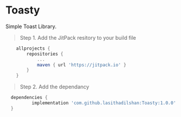 # Toasty
Simple Toast Library.

> Step 1. Add the JitPack resitory to your build file

```gradle
	allprojects {
		repositories {
			...
			maven { url 'https://jitpack.io' }
		}
	}
  ```
  > Step 2. Add the dependancy
  ```gradle
  	dependencies {
	        implementation 'com.github.lasithadilshan:Toasty:1.0.0'
	}
  ```
